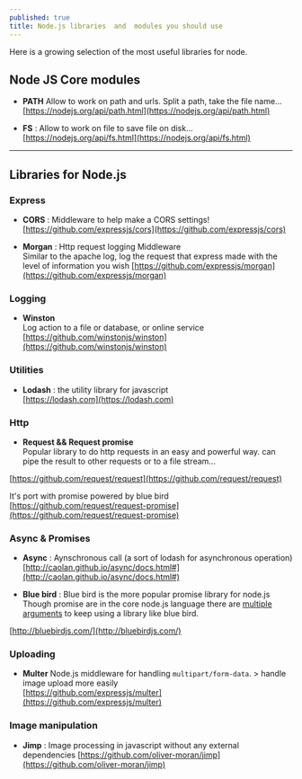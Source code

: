 ```yaml
---
published: true
title: Node.js libraries  and  modules you should use
---
```

Here is a growing selection of the most useful libraries for node.

## Node JS Core modules

* **PATH** Allow to work on path and urls. Split a path, take the file name...    
[https://nodejs.org/api/path.html](https://nodejs.org/api/path.html)

* **FS** : Allow to work on file to save file on disk...     
[https://nodejs.org/api/fs.html](https://nodejs.org/api/fs.html)


***

## Libraries for Node.js

### Express

* **CORS** : Middleware to help make a CORS settings!    
[https://github.com/expressjs/cors](https://github.com/expressjs/cors)

* **Morgan** : Http request logging Middleware  
Similar to the apache  log, log the request that express made with the level of information you wish
[https://github.com/expressjs/morgan](https://github.com/expressjs/morgan)

### Logging

* **Winston**    
Log action to a file or database, or online service
[https://github.com/winstonjs/winston](https://github.com/winstonjs/winston)

### Utilities

* **Lodash** : the utility library for javascript    
[https://lodash.com](https://lodash.com)

### Http

* **Request && Request promise**    
Popular library to do http requests in an easy and powerful way.
can pipe the result to other requests or to a file stream...

[https://github.com/request/request](https://github.com/request/request)

It's port with promise powered by blue bird
[https://github.com/request/request-promise](https://github.com/request/request-promise)
### Async & Promises

* **Async** : Aynschronous call (a sort of lodash for asynchronous operation)     [http://caolan.github.io/async/docs.html#](http://caolan.github.io/async/docs.html#)

* **Blue bird** : Blue bird is the more popular promise library for node.js Though promise are in the core node.js language there are  [multiple  arguments](http://stackoverflow.com/questions/34960886/are-there-still-reasons-to-use-promise-libraries-like-q-or-bluebird-now-that-we) to keep using a library like blue bird.  

[http://bluebirdjs.com/](http://bluebirdjs.com/)

### Uploading

* **Multer** Node.js middleware for handling `multipart/form-data`. > handle image upload more easily    
[https://github.com/expressjs/multer](https://github.com/expressjs/multer)

### Image manipulation

* **Jimp** : Image processing in javascript without any external dependencies     [https://github.com/oliver-moran/jimp](https://github.com/oliver-moran/jimp)
